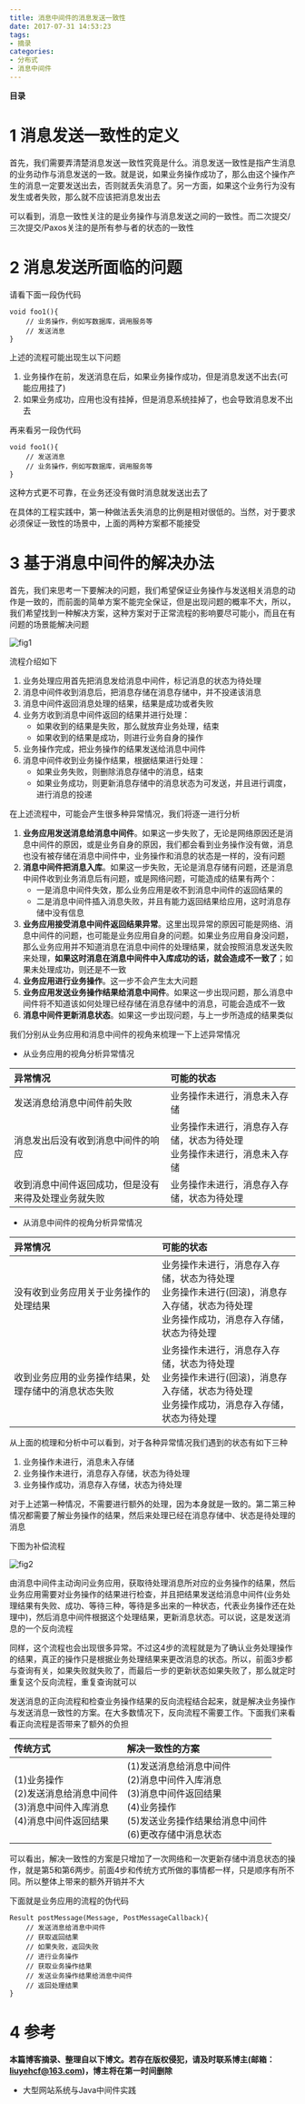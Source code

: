 ```yaml
---
title: 消息中间件的消息发送一致性
date: 2017-07-31 14:53:23
tags: 
- 摘录
categories: 
- 分布式
- 消息中间件
---
```


__目录__

<!-- toc -->
<!--more-->

# 1 消息发送一致性的定义

首先，我们需要弄清楚消息发送一致性究竟是什么。消息发送一致性是指产生消息的业务动作与消息发送的一致。就是说，如果业务操作成功了，那么由这个操作产生的消息一定要发送出去，否则就丢失消息了。另一方面，如果这个业务行为没有发生或者失败，那么就不应该把消息发出去

可以看到，消息一致性关注的是业务操作与消息发送之间的一致性。而二次提交/三次提交/Paxos关注的是所有参与者的状态的一致性

# 2 消息发送所面临的问题

请看下面一段伪代码

```
void foo1(){
    // 业务操作，例如写数据库，调用服务等
    // 发送消息
}
```

上述的流程可能出现生以下问题

1. 业务操作在前，发送消息在后，如果业务操作成功，但是消息发送不出去(可能应用挂了)
1. 如果业务成功，应用也没有挂掉，但是消息系统挂掉了，也会导致消息发不出去

再来看另一段伪代码

```
void foo1(){
    // 发送消息
    // 业务操作，例如写数据库，调用服务等
}
```

这种方式更不可靠，在业务还没有做时消息就发送出去了

在具体的工程实践中，第一种做法丢失消息的比例是相对很低的。当然，对于要求必须保证一致性的场景中，上面的两种方案都不能接受

# 3 基于消息中间件的解决办法

首先，我们来思考一下要解决的问题，我们希望保证业务操作与发送相关消息的动作是一致的，而前面的简单方案不能完全保证，但是出现问题的概率不大，所以，我们希望找到一种解决方案，这种方案对于正常流程的影响要尽可能小，而且在有问题的场景能解决问题

![fig1](/images/消息中间件的消息发送一致性/fig1.png)

流程介绍如下

1. 业务处理应用首先把消息发给消息中间件，标记消息的状态为待处理
1. 消息中间件收到消息后，把消息存储在消息存储中，并不投递该消息
1. 消息中间件返回消息处理的结果，结果是成功或者失败
1. 业务方收到消息中间件返回的结果并进行处理：
    * 如果收到的结果是失败，那么就放弃业务处理，结束
    * 如果收到的结果是成功，则进行业务自身的操作
1. 业务操作完成，把业务操作的结果发送给消息中间件
1. 消息中间件收到业务操作结果，根据结果进行处理：
    * 如果业务失败，则删除消息存储中的消息，结束
    * 如果业务成功，则更新消息存储中的消息状态为可发送，并且进行调度，进行消息的投递

在上述流程中，可能会产生很多种异常情况，我们将逐一进行分析

1. __业务应用发送消息给消息中间件__。如果这一步失败了，无论是网络原因还是消息中间件的原因，或是业务自身的原因，我们都会看到业务操作没有做，消息也没有被存储在消息中间件中，业务操作和消息的状态是一样的，没有问题
1. __消息中间件把消息入库__。如果这一步失败，无论是消息存储有问题，还是消息中间件收到业务消息后有问题，或是网络问题，可能造成的结果有两个：
    * 一是消息中间件失效，那么业务应用是收不到消息中间件的返回结果的
    * 二是消息中间件插入消息失败，并且有能力返回结果给应用，这时消息存储中没有信息
1. __业务应用接受消息中间件返回结果异常__。这里出现异常的原因可能是网络、消息中间件的问题，也可能是业务应用自身的问题。如果业务应用自身没问题，那么业务应用并不知道消息在消息中间件的处理结果，就会按照消息发送失败来处理，__如果这时消息在消息中间件中入库成功的话，就会造成不一致了__；如果未处理成功，则还是不一致
1. __业务应用进行业务操作__。这一步不会产生太大问题
1. __业务应用发送业务操作结果给消息中间件__。如果这一步出现问题，那么消息中间件将不知道该如何处理已经存储在消息存储中的消息，可能会造成不一致
1. __消息中间件更新消息状态__。如果这一步出现问题，与上一步所造成的结果类似

我们分别从业务应用和消息中间件的视角来梳理一下上述异常情况

* 从业务应用的视角分析异常情况

| 异常情况 | 可能的状态 |
|:--|:--|
| 发送消息给消息中间件前失败 | 业务操作未进行，消息未入存储 |
| 消息发出后没有收到消息中间件的响应 | 业务操作未进行，消息存入存储，状态为待处理<br>业务操作未进行，消息未入存储 |
| 收到消息中间件返回成功，但是没有来得及处理业务就失败 | 业务操作未进行，消息存入存储，状态为待处理 |

* 从消息中间件的视角分析异常情况

| 异常情况 | 可能的状态 |
|:--|:--|
| 没有收到业务应用关于业务操作的处理结果 | 业务操作未进行，消息存入存储，状态为待处理<br>业务操作未进行(回滚)，消息存入存储，状态为待处理<br>业务操作成功，消息存入存储，状态为待处理 |
| 收到业务应用的业务操作结果，处理存储中的消息状态失败 | 业务操作未进行，消息存入存储，状态为待处理<br>业务操作未进行(回滚)，消息存入存储，状态为待处理<br>业务操作成功，消息存入存储，状态为待处理 |

从上面的梳理和分析中可以看到，对于各种异常情况我们遇到的状态有如下三种

1. 业务操作未进行，消息未入存储
1. 业务操作未进行，消息存入存储，状态为待处理
1. 业务操作成功，消息存入存储，状态为待处理

对于上述第一种情况，不需要进行额外的处理，因为本身就是一致的。第二第三种情况都需要了解业务操作的结果，然后来处理已经在消息存储中、状态是待处理的消息

下图为补偿流程

![fig2](/images/消息中间件的消息发送一致性/fig2.png)

由消息中间件主动询问业务应用，获取待处理消息所对应的业务操作的结果，然后业务应用需要对业务操作的结果进行检查，并且把结果发送给消息中间件(业务处理结果有失败、成功、等待三种，等待是多出来的一种状态，代表业务操作还在处理中)，然后消息中间件根据这个处理结果，更新消息状态。可以说，这是发送消息的一个反向流程

同样，这个流程也会出现很多异常。不过这4步的流程就是为了确认业务处理操作的结果，真正的操作只是根据业务处理结果来更改消息的状态。所以，前面3步都与查询有关，如果失败就失败了，而最后一步的更新状态如果失败了，那么就定时重复这个反向流程，重复查询就可以

发送消息的正向流程和检查业务操作结果的反向流程结合起来，就是解决业务操作与发送消息一致性的方案。在大多数情况下，反向流程不需要工作。下面我们来看看正向流程是否带来了额外的负担

| 传统方式 | 解决一致性的方案 |
|:--|:--|
| (1)业务操作<br>(2)发送消息给消息中间件<br>(3)消息中间件入库消息<br>(4)消息中间件返回结果 | (1)发送消息给消息中间件<br>(2)消息中间件入库消息<br>(3)消息中间件返回结果<br>(4)业务操作<br>(5)发送业务操作结果给消息中间件<br>(6)更改存储中消息状态 |

可以看出，解决一致性的方案是只增加了一次网络和一次更新存储中消息状态的操作，就是第5和第6两步。前面4步和传统方式所做的事情都一样，只是顺序有所不同。所以整体上带来的额外开销并不大

下面就是业务应用的流程的伪代码

```
Result postMessage(Message, PostMessageCallback){
    // 发送消息给消息中间件
    // 获取返回结果
    // 如果失败，返回失败
    // 进行业务操作
    // 获取业务操作结果
    // 发送业务操作结果给消息中间件
    // 返回处理结果
}
```

# 4 参考

__本篇博客摘录、整理自以下博文。若存在版权侵犯，请及时联系博主(邮箱：liuyehcf@163.com)，博主将在第一时间删除__

* 大型网站系统与Java中间件实践
